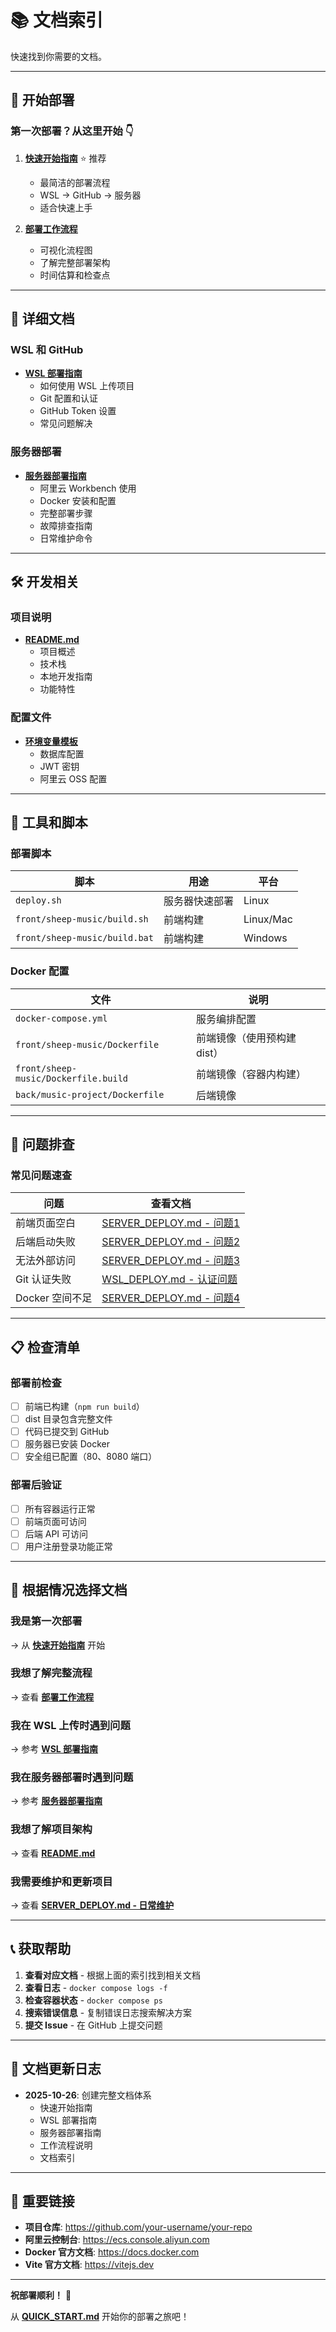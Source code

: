 # 📚 文档索引

快速找到你需要的文档。

---

## 🚀 开始部署

### 第一次部署？从这里开始 👇

1. **[快速开始指南](QUICK_START.md)** ⭐ 推荐
   - 最简洁的部署流程
   - WSL → GitHub → 服务器
   - 适合快速上手

2. **[部署工作流程](DEPLOYMENT_WORKFLOW.md)**
   - 可视化流程图
   - 了解完整部署架构
   - 时间估算和检查点

---

## 📖 详细文档

### WSL 和 GitHub

- **[WSL 部署指南](WSL_DEPLOY.md)**
  - 如何使用 WSL 上传项目
  - Git 配置和认证
  - GitHub Token 设置
  - 常见问题解决

### 服务器部署

- **[服务器部署指南](SERVER_DEPLOY.md)**
  - 阿里云 Workbench 使用
  - Docker 安装和配置
  - 完整部署步骤
  - 故障排查指南
  - 日常维护命令

---

## 🛠️ 开发相关

### 项目说明

- **[README.md](README.md)**
  - 项目概述
  - 技术栈
  - 本地开发指南
  - 功能特性

### 配置文件

- **[环境变量模板](env.template)**
  - 数据库配置
  - JWT 密钥
  - 阿里云 OSS 配置

---

## 🔧 工具和脚本

### 部署脚本

| 脚本 | 用途 | 平台 |
|------|------|------|
| `deploy.sh` | 服务器快速部署 | Linux |
| `front/sheep-music/build.sh` | 前端构建 | Linux/Mac |
| `front/sheep-music/build.bat` | 前端构建 | Windows |

### Docker 配置

| 文件 | 说明 |
|------|------|
| `docker-compose.yml` | 服务编排配置 |
| `front/sheep-music/Dockerfile` | 前端镜像（使用预构建 dist） |
| `front/sheep-music/Dockerfile.build` | 前端镜像（容器内构建） |
| `back/music-project/Dockerfile` | 后端镜像 |

---

## 🐛 问题排查

### 常见问题速查

| 问题 | 查看文档 |
|------|---------|
| 前端页面空白 | [SERVER_DEPLOY.md - 问题1](SERVER_DEPLOY.md#问题-1-前端页面空白) |
| 后端启动失败 | [SERVER_DEPLOY.md - 问题2](SERVER_DEPLOY.md#问题-2-后端启动失败) |
| 无法外部访问 | [SERVER_DEPLOY.md - 问题3](SERVER_DEPLOY.md#问题-3-无法外部访问) |
| Git 认证失败 | [WSL_DEPLOY.md - 认证问题](WSL_DEPLOY.md#⚠️-如果遇到认证问题) |
| Docker 空间不足 | [SERVER_DEPLOY.md - 问题4](SERVER_DEPLOY.md#问题-4-docker-磁盘空间不足) |

---

## 📋 检查清单

### 部署前检查

- [ ] 前端已构建（`npm run build`）
- [ ] dist 目录包含完整文件
- [ ] 代码已提交到 GitHub
- [ ] 服务器已安装 Docker
- [ ] 安全组已配置（80、8080 端口）

### 部署后验证

- [ ] 所有容器运行正常
- [ ] 前端页面可访问
- [ ] 后端 API 可访问
- [ ] 用户注册登录功能正常

---

## 🎯 根据情况选择文档

### 我是第一次部署
→ 从 **[快速开始指南](QUICK_START.md)** 开始

### 我想了解完整流程
→ 查看 **[部署工作流程](DEPLOYMENT_WORKFLOW.md)**

### 我在 WSL 上传时遇到问题
→ 参考 **[WSL 部署指南](WSL_DEPLOY.md)**

### 我在服务器部署时遇到问题
→ 参考 **[服务器部署指南](SERVER_DEPLOY.md)**

### 我想了解项目架构
→ 查看 **[README.md](README.md)**

### 我需要维护和更新项目
→ 查看 **[SERVER_DEPLOY.md - 日常维护](SERVER_DEPLOY.md#🔄-日常维护命令)**

---

## 📞 获取帮助

1. **查看对应文档** - 根据上面的索引找到相关文档
2. **查看日志** - `docker compose logs -f`
3. **检查容器状态** - `docker compose ps`
4. **搜索错误信息** - 复制错误日志搜索解决方案
5. **提交 Issue** - 在 GitHub 上提交问题

---

## 🔄 文档更新日志

- **2025-10-26**: 创建完整文档体系
  - 快速开始指南
  - WSL 部署指南
  - 服务器部署指南
  - 工作流程说明
  - 文档索引

---

## 📌 重要链接

- **项目仓库**: https://github.com/your-username/your-repo
- **阿里云控制台**: https://ecs.console.aliyun.com
- **Docker 官方文档**: https://docs.docker.com
- **Vite 官方文档**: https://vitejs.dev

---

**祝部署顺利！** 🚀

从 **[QUICK_START.md](QUICK_START.md)** 开始你的部署之旅吧！


